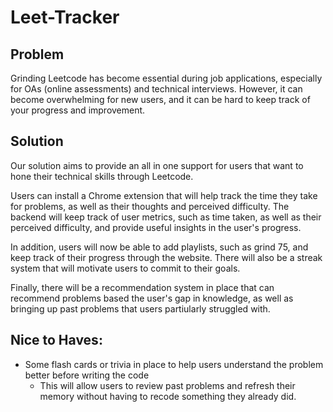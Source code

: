# Leet-Tracker

## Problem
Grinding Leetcode has become essential during job applications, especially for OAs (online assessments) and technical interviews. However, it can become overwhelming for new users, and it can be hard to keep track of your progress and improvement.

## Solution
Our solution aims to provide an all in one support for users that want to hone their technical skills through Leetcode.

Users can install a Chrome extension that will help track the time they take for problems, as well as their thoughts and perceived difficulty. The backend will keep track of user metrics, such as time taken, as well as their perceived difficulty, and provide useful insights in the user's progress.

In addition, users will now be able to add playlists, such as grind 75, and keep track of their progress through the website. There will also be a streak system that will motivate users to commit to their goals.

Finally, there will be a recommendation system in place that can recommend problems based the user's gap in knowledge, as well as bringing up past problems that users partiularly struggled with.

## Nice to Haves:
- Some flash cards or trivia in place to help users understand the problem better before writing the code
     - This will allow users to review past problems and refresh their memory without having to recode something they already did.
